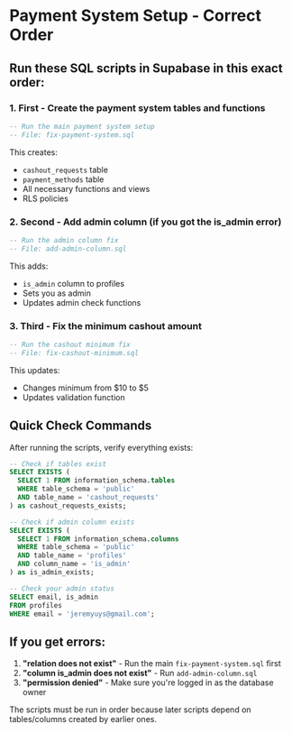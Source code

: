 # Payment System Setup - Correct Order

## Run these SQL scripts in Supabase in this exact order:

### 1. First - Create the payment system tables and functions
```sql
-- Run the main payment system setup
-- File: fix-payment-system.sql
```
This creates:
- `cashout_requests` table
- `payment_methods` table  
- All necessary functions and views
- RLS policies

### 2. Second - Add admin column (if you got the is_admin error)
```sql
-- Run the admin column fix
-- File: add-admin-column.sql
```
This adds:
- `is_admin` column to profiles
- Sets you as admin
- Updates admin check functions

### 3. Third - Fix the minimum cashout amount
```sql
-- Run the cashout minimum fix
-- File: fix-cashout-minimum.sql
```
This updates:
- Changes minimum from $10 to $5
- Updates validation function

## Quick Check Commands

After running the scripts, verify everything exists:

```sql
-- Check if tables exist
SELECT EXISTS (
  SELECT 1 FROM information_schema.tables 
  WHERE table_schema = 'public' 
  AND table_name = 'cashout_requests'
) as cashout_requests_exists;

-- Check if admin column exists
SELECT EXISTS (
  SELECT 1 FROM information_schema.columns 
  WHERE table_schema = 'public' 
  AND table_name = 'profiles' 
  AND column_name = 'is_admin'
) as is_admin_exists;

-- Check your admin status
SELECT email, is_admin 
FROM profiles 
WHERE email = 'jeremyuys@gmail.com';
```

## If you get errors:

1. **"relation does not exist"** - Run the main `fix-payment-system.sql` first
2. **"column is_admin does not exist"** - Run `add-admin-column.sql` 
3. **"permission denied"** - Make sure you're logged in as the database owner

The scripts must be run in order because later scripts depend on tables/columns created by earlier ones.